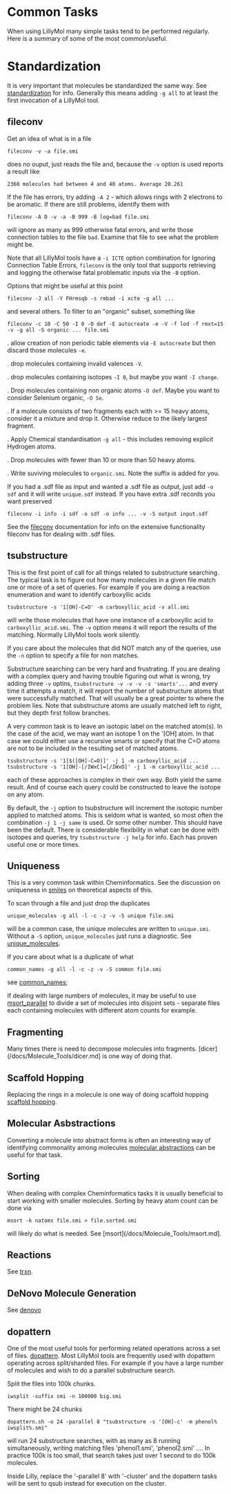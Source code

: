 # Common Tasks
When using LillyMol many simple tasks tend to be performed regularly. Here
is a summary of some of the most common/useful.

# Standardization
It is very important that molecules be standardized the same way. See
[standardization](/docs/Molecule_Lib/chemical_standardisation.md) for
info. Generally this means adding `-g all` to at least the first invocation
of a LillyMol tool.

## fileconv
Get an idea of what is in a file
```
fileconv -v -a file.smi
```
does no ouput, just reads the file and, because the `-v` option is used
reports a result like
```
2360 molecules had between 4 and 40 atoms. Average 20.261
```
If the file has errors, try adding `-A 2` - which allows rings
with 2 electrons to be aromatic. If there are still problems, identify
them with
```
fileconv -A D -v -a -B 999 -B log=bad file.smi
```
will ignore as many as 999 otherwise fatal errors, and write those
connection tables to the file `bad`. Examine that file to see
what the problem might be.

Note that all LillyMol tools have a `-i ICTE` option combination for
Ignoring Connection Table Errors, `fileconv` is the only tool that supports
retrieving and logging the otherwise fatal problematic inputs via the `-B` option.

Options that might be useful at this point
```
fileconv -J all -Y FHrmsqb -s rmbad -i xcte -g all ...
```
and several others. To filter to an "organic" subset, something like
```
fileconv -c 10 -C 50 -I 0 -O def -E autocreate -e -V -f lod -f rmxt=15 -v -g all -S organic ... file.smi
```
. allow creation of non periodic table elements via `-E autocreate` but then discard those molecules `-e`.

. drop molecules containing invalid valences `-V`.

. drop molecules containing isotopes `-I 0`, but maybe you want `-I change`.

. Drop molecules containing non organic atoms `-O def`. Maybe you want to consider Selenium 
organic, `-O Se`.

. If a molecule consists of two fragments each with >= 15 heavy atoms, consider it a mixture
and drop it. Otherwise reduce to the likely largest fragment.

. Apply Chemical standardisation `-g all` - this includes removing explicit Hydrogen atoms.

. Drop molecules with fewer than 10 or more than 50 heavy atoms.

. Write suviving molecules to `organic.smi`. Note the suffix is added for you.

If you had a .sdf file as input and wanted a .sdf file as output, just add `-o sdf` and
it will write `unique.sdf` instead. If you have extra .sdf records you want preserved
```
fileconv -i info -i sdf -o sdf -o info ... -v -S output input.sdf
```
See the [fileconv](/docs/Molecule_Tools/fileconv.md) documentation for info on
the extensive functionality fileconv has for dealing with .sdf files.

## tsubstructure
This is the first point of call for all things related to substructure searching.
The typical task is to figure out how many molecules in a given file match one
or more of a set of queries. For example if you are doing a reaction enumeration and
want to identify carboxyllic acids
```
tsubstructure -s '1[OH]-C=O' -m carboxyllic_acid -v all.smi
```
will write those molecules that have one instance of a carboxyllic acid to
`carboxyllic_acid.smi`. The `-v` option means it will report the results of
the matching. Normally LillyMol tools work silently.

If you care about the molecules that did NOT match any of the queries, use
the `-n` option to specify a file for non matches.

Substructure searching can be very hard and frustrating. If you are dealing with
a complex query and having trouble figuring out what is wrong, try adding three
`-v` optins, `tsubstructure -v -v -v -s 'smarts'...` and every time it attempts
a match, it will report the number of substructure atoms that were successfully
matched. That will usually be a great pointer to where the problem lies. Note
that substructure atoms are usually matched left to right, but they depth
first follow branches.

A very common task is to leave an isotopic label on the matched atom(s). In the
case of the acid, we may want an isotope 1 on the '[OH] atom. In that case we
could either use a recursive smarts or specify that the C=O atoms are not
to be included in the resulting set of matched atoms.
```
tsubstructure -s '1[$([OH]-C=O)]' -j 1 -m carboxyllic_acid ...
tsubstructure -s '1[OH]-[/IWxC]=[/IWxO]' -j 1 -m carboxyllic_acid ...
```
each of these approaches is complex in their own way. Both yield the
same result. And of course each query could be constructed to leave the
isotope on any atom.

By default, the `-j` option to tsubstructure will increment the isotopic
number applied to matched atoms. This is seldom what is wanted, so most
often the combination `-j 1 -j same` is used. Or some other number. This
should have been the default. There is considerable flexibility in what
can be done with isotopes and queries, try `tsubstructure -j help` for
info. Each has proven useful one or more times.

## Uniqueness
This is a very common task within Cheminformatics. See the discussion
on uniqueness in [smiles](/docs/Molecule_Lib/smiles.md) on theoretical
aspects of this.

To scan through a file and just drop the duplicates
```
unique_molecules -g all -l -c -z -v -S unique file.smi
```
will be a common case, the unique molecules are written to `unique.smi`.
Without a `-S` option, `unique_molecules` just runs a diagnostic. See
[unique_molecules](/docs/Molecule_Tools/unique_molecules.md).

If you care about what is a duplicate of what
```
common_names -g all -l -c -z -v -S common file.smi
```
see [common_names](/docs/Molecule_Tools/common_names.md);

If dealing with large numbers of molecules, it may be useful to use
[msort_parallel](/docs/Molecule_Tools/msort.md) to divide a set of
molecules into disjoint sets - separate files each containing molecules
with different atom counts for example.

## Fragmenting
Many times there is need to decompose molecules into fragments. [dicer](/docs/Molecule_Tools/dicer.md]
is one way of doing that.

## Scaffold Hopping
Replacing the rings in a molecule is one way of doing scaffold hopping
[scaffold hopping](/docs/molecule/ring_replacement.md).

## Molecular Asbstractions
Converting a molecule into abstract forms is often an interesting way of identifying
commonality among molecules [molecular abstractions](/docs/Molecule_Tools/molecular_abstraction.md)
can be useful for that task.

## Sorting
When dealing with complex Cheminformatics tasks it is usually beneficial to start
working with smaller molecules. Sorting by heavy atom count can be done via
```
msort -k natoms file.smi > file.sorted.smi
```
will likely do what is needed. See [msort](/docs/Molecule_Tools/msort.md].

## Reactions
See [trxn](/docs/Molecule_Tools/trxn.md).

## DeNovo Molecule Generation
See [denovo](/docs/Molecule_Tools/denovo.md)

## dopattern
One of the most useful tools for performing related operations across a set of files.
[dopattern](/docs/General/dopattern.md).
Most LillyMol tools are frequently used with dopattern operating across split/sharded
files. For example if you have a large number of molecules and wish to do a parallel
substructure search.

Split the files into 100k chunks.
```
iwsplit -suffix smi -n 100000 big.smi
```
There might be 24 chunks
```
dopattern.sh -o 24 -parallel 8 "tsubstructure -s '[OH]-c' -m phenol% iwsplit%.smi"
```
will run 24 substructure searches, with as many as 8 running simultaneously,
writing matching files 'phenol1.smi', 'phenol2.smi' .... In practice 100k is
too small, that search takes just over 1 second to do 100k molecules.

Inside Lilly, replace the '-parallel 8' with '-cluster' and the dopattern
tasks will be sent to qsub instead for execution on the cluster.
